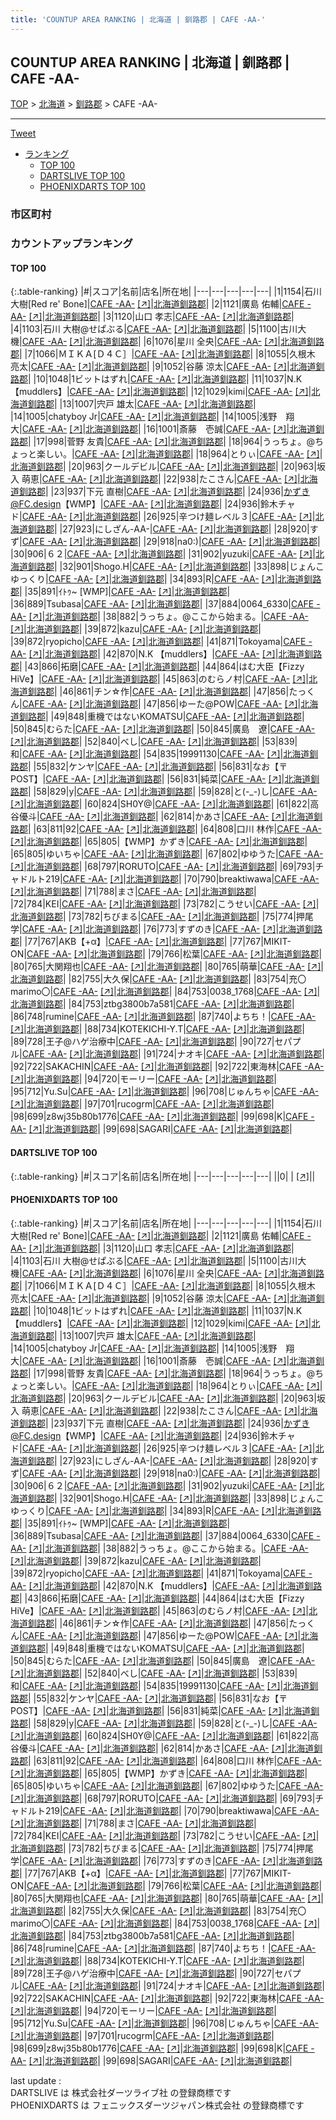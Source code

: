 ```yaml
---
title: 'COUNTUP AREA RANKING | 北海道 | 釧路郡 | CAFE -AA-'
---
```

## COUNTUP AREA RANKING | 北海道 | 釧路郡 | CAFE -AA-

[TOP](/darts/rank/) > [北海道](/darts/rank/北海道/) > [釧路郡](/darts/rank/北海道/釧路郡/) > CAFE -AA-

___

<a href="https://twitter.com/share?ref_src=twsrc%5Etfw" data-text="COUNTUP AREA RANKING | 北海道釧路郡CAFE -AA-" class="twitter-share-button" data-hashtags="DARTSLIVE,PHOENIXDARTS,darts,ダーツ" data-show-count="false">Tweet</a>

* [ランキング](#カウントアップランキング)
    * [TOP 100](#top-100)
    * [DARTSLIVE TOP 100](#dartslive-top-100)
    * [PHOENIXDARTS TOP 100](#phoenixdarts-top-100)

### 市区町村

<ul>

</ul>

### カウントアップランキング

#### TOP 100



{:.table-ranking}
|#|スコア|名前|店名|所在地|
|---|---|---|---|---|
|1|1154|<span class="rank-name-pd">石川 大樹[Red re&#x27; Bone]</span>|<a href="/darts/rank/shops/9207.html">CAFE -AA-</a> <a href="https://vs.phoenixdarts.com/jp/shop/shopDetailInfo/s_9207?s_seq=9207">[↗]</a>|<a href="/darts/rank/北海道/釧路郡">北海道釧路郡</a>|
|2|1121|<span class="rank-name-pd"><span class="pro-icon-pd"></span>廣島 佑輔</span>|<a href="/darts/rank/shops/9207.html">CAFE -AA-</a> <a href="https://vs.phoenixdarts.com/jp/shop/shopDetailInfo/s_9207?s_seq=9207">[↗]</a>|<a href="/darts/rank/北海道/釧路郡">北海道釧路郡</a>|
|3|1120|<span class="rank-name-pd"><span class="pro-icon-pd"></span>山口 孝志</span>|<a href="/darts/rank/shops/9207.html">CAFE -AA-</a> <a href="https://vs.phoenixdarts.com/jp/shop/shopDetailInfo/s_9207?s_seq=9207">[↗]</a>|<a href="/darts/rank/北海道/釧路郡">北海道釧路郡</a>|
|4|1103|<span class="rank-name-pd">石川 大樹@せぱぶる</span>|<a href="/darts/rank/shops/9207.html">CAFE -AA-</a> <a href="https://vs.phoenixdarts.com/jp/shop/shopDetailInfo/s_9207?s_seq=9207">[↗]</a>|<a href="/darts/rank/北海道/釧路郡">北海道釧路郡</a>|
|5|1100|<span class="rank-name-pd">古川大機</span>|<a href="/darts/rank/shops/9207.html">CAFE -AA-</a> <a href="https://vs.phoenixdarts.com/jp/shop/shopDetailInfo/s_9207?s_seq=9207">[↗]</a>|<a href="/darts/rank/北海道/釧路郡">北海道釧路郡</a>|
|6|1076|<span class="rank-name-pd">星川 全央</span>|<a href="/darts/rank/shops/9207.html">CAFE -AA-</a> <a href="https://vs.phoenixdarts.com/jp/shop/shopDetailInfo/s_9207?s_seq=9207">[↗]</a>|<a href="/darts/rank/北海道/釧路郡">北海道釧路郡</a>|
|7|1066|<span class="rank-name-pd">ＭＩＫＡ[Ｄ４Ｃ］</span>|<a href="/darts/rank/shops/9207.html">CAFE -AA-</a> <a href="https://vs.phoenixdarts.com/jp/shop/shopDetailInfo/s_9207?s_seq=9207">[↗]</a>|<a href="/darts/rank/北海道/釧路郡">北海道釧路郡</a>|
|8|1055|<span class="rank-name-pd"><span class="pro-icon-pd"></span>久根木 亮太</span>|<a href="/darts/rank/shops/9207.html">CAFE -AA-</a> <a href="https://vs.phoenixdarts.com/jp/shop/shopDetailInfo/s_9207?s_seq=9207">[↗]</a>|<a href="/darts/rank/北海道/釧路郡">北海道釧路郡</a>|
|9|1052|<span class="rank-name-pd">谷藤 涼太</span>|<a href="/darts/rank/shops/9207.html">CAFE -AA-</a> <a href="https://vs.phoenixdarts.com/jp/shop/shopDetailInfo/s_9207?s_seq=9207">[↗]</a>|<a href="/darts/rank/北海道/釧路郡">北海道釧路郡</a>|
|10|1048|<span class="rank-name-pd">1ビットはずれ</span>|<a href="/darts/rank/shops/9207.html">CAFE -AA-</a> <a href="https://vs.phoenixdarts.com/jp/shop/shopDetailInfo/s_9207?s_seq=9207">[↗]</a>|<a href="/darts/rank/北海道/釧路郡">北海道釧路郡</a>|
|11|1037|<span class="rank-name-pd">N.K【muddlers】</span>|<a href="/darts/rank/shops/9207.html">CAFE -AA-</a> <a href="https://vs.phoenixdarts.com/jp/shop/shopDetailInfo/s_9207?s_seq=9207">[↗]</a>|<a href="/darts/rank/北海道/釧路郡">北海道釧路郡</a>|
|12|1029|<span class="rank-name-pd">kimi</span>|<a href="/darts/rank/shops/9207.html">CAFE -AA-</a> <a href="https://vs.phoenixdarts.com/jp/shop/shopDetailInfo/s_9207?s_seq=9207">[↗]</a>|<a href="/darts/rank/北海道/釧路郡">北海道釧路郡</a>|
|13|1007|<span class="rank-name-pd"><span class="pro-icon-pd"></span>宍戸 雄太</span>|<a href="/darts/rank/shops/9207.html">CAFE -AA-</a> <a href="https://vs.phoenixdarts.com/jp/shop/shopDetailInfo/s_9207?s_seq=9207">[↗]</a>|<a href="/darts/rank/北海道/釧路郡">北海道釧路郡</a>|
|14|1005|<span class="rank-name-pd">chatyboy Jr</span>|<a href="/darts/rank/shops/9207.html">CAFE -AA-</a> <a href="https://vs.phoenixdarts.com/jp/shop/shopDetailInfo/s_9207?s_seq=9207">[↗]</a>|<a href="/darts/rank/北海道/釧路郡">北海道釧路郡</a>|
|14|1005|<span class="rank-name-pd">浅野　翔大</span>|<a href="/darts/rank/shops/9207.html">CAFE -AA-</a> <a href="https://vs.phoenixdarts.com/jp/shop/shopDetailInfo/s_9207?s_seq=9207">[↗]</a>|<a href="/darts/rank/北海道/釧路郡">北海道釧路郡</a>|
|16|1001|<span class="rank-name-pd">斎藤　壱誠</span>|<a href="/darts/rank/shops/9207.html">CAFE -AA-</a> <a href="https://vs.phoenixdarts.com/jp/shop/shopDetailInfo/s_9207?s_seq=9207">[↗]</a>|<a href="/darts/rank/北海道/釧路郡">北海道釧路郡</a>|
|17|998|<span class="rank-name-pd"><span class="pro-icon-pd"></span>菅野 友貴</span>|<a href="/darts/rank/shops/9207.html">CAFE -AA-</a> <a href="https://vs.phoenixdarts.com/jp/shop/shopDetailInfo/s_9207?s_seq=9207">[↗]</a>|<a href="/darts/rank/北海道/釧路郡">北海道釧路郡</a>|
|18|964|<span class="rank-name-pd">うっちょ。@ちょっと楽しい。</span>|<a href="/darts/rank/shops/9207.html">CAFE -AA-</a> <a href="https://vs.phoenixdarts.com/jp/shop/shopDetailInfo/s_9207?s_seq=9207">[↗]</a>|<a href="/darts/rank/北海道/釧路郡">北海道釧路郡</a>|
|18|964|<span class="rank-name-pd">とりぃ</span>|<a href="/darts/rank/shops/9207.html">CAFE -AA-</a> <a href="https://vs.phoenixdarts.com/jp/shop/shopDetailInfo/s_9207?s_seq=9207">[↗]</a>|<a href="/darts/rank/北海道/釧路郡">北海道釧路郡</a>|
|20|963|<span class="rank-name-pd">クールデビル</span>|<a href="/darts/rank/shops/9207.html">CAFE -AA-</a> <a href="https://vs.phoenixdarts.com/jp/shop/shopDetailInfo/s_9207?s_seq=9207">[↗]</a>|<a href="/darts/rank/北海道/釧路郡">北海道釧路郡</a>|
|20|963|<span class="rank-name-pd"><span class="pro-icon-pd"></span>坂入 萌恵</span>|<a href="/darts/rank/shops/9207.html">CAFE -AA-</a> <a href="https://vs.phoenixdarts.com/jp/shop/shopDetailInfo/s_9207?s_seq=9207">[↗]</a>|<a href="/darts/rank/北海道/釧路郡">北海道釧路郡</a>|
|22|938|<span class="rank-name-pd">たこさん</span>|<a href="/darts/rank/shops/9207.html">CAFE -AA-</a> <a href="https://vs.phoenixdarts.com/jp/shop/shopDetailInfo/s_9207?s_seq=9207">[↗]</a>|<a href="/darts/rank/北海道/釧路郡">北海道釧路郡</a>|
|23|937|<span class="rank-name-pd">下元 直樹</span>|<a href="/darts/rank/shops/9207.html">CAFE -AA-</a> <a href="https://vs.phoenixdarts.com/jp/shop/shopDetailInfo/s_9207?s_seq=9207">[↗]</a>|<a href="/darts/rank/北海道/釧路郡">北海道釧路郡</a>|
|24|936|<span class="rank-name-pd">かずき@FC.design【WMP】</span>|<a href="/darts/rank/shops/9207.html">CAFE -AA-</a> <a href="https://vs.phoenixdarts.com/jp/shop/shopDetailInfo/s_9207?s_seq=9207">[↗]</a>|<a href="/darts/rank/北海道/釧路郡">北海道釧路郡</a>|
|24|936|<span class="rank-name-pd">鈴木チャド</span>|<a href="/darts/rank/shops/9207.html">CAFE -AA-</a> <a href="https://vs.phoenixdarts.com/jp/shop/shopDetailInfo/s_9207?s_seq=9207">[↗]</a>|<a href="/darts/rank/北海道/釧路郡">北海道釧路郡</a>|
|26|925|<span class="rank-name-pd">辛つけ麺レベル３</span>|<a href="/darts/rank/shops/9207.html">CAFE -AA-</a> <a href="https://vs.phoenixdarts.com/jp/shop/shopDetailInfo/s_9207?s_seq=9207">[↗]</a>|<a href="/darts/rank/北海道/釧路郡">北海道釧路郡</a>|
|27|923|<span class="rank-name-pd">にしざん-AA-</span>|<a href="/darts/rank/shops/9207.html">CAFE -AA-</a> <a href="https://vs.phoenixdarts.com/jp/shop/shopDetailInfo/s_9207?s_seq=9207">[↗]</a>|<a href="/darts/rank/北海道/釧路郡">北海道釧路郡</a>|
|28|920|<span class="rank-name-pd">すず</span>|<a href="/darts/rank/shops/9207.html">CAFE -AA-</a> <a href="https://vs.phoenixdarts.com/jp/shop/shopDetailInfo/s_9207?s_seq=9207">[↗]</a>|<a href="/darts/rank/北海道/釧路郡">北海道釧路郡</a>|
|29|918|<span class="rank-name-pd">na0:)</span>|<a href="/darts/rank/shops/9207.html">CAFE -AA-</a> <a href="https://vs.phoenixdarts.com/jp/shop/shopDetailInfo/s_9207?s_seq=9207">[↗]</a>|<a href="/darts/rank/北海道/釧路郡">北海道釧路郡</a>|
|30|906|<span class="rank-name-pd">６２</span>|<a href="/darts/rank/shops/9207.html">CAFE -AA-</a> <a href="https://vs.phoenixdarts.com/jp/shop/shopDetailInfo/s_9207?s_seq=9207">[↗]</a>|<a href="/darts/rank/北海道/釧路郡">北海道釧路郡</a>|
|31|902|<span class="rank-name-pd">yuzuki</span>|<a href="/darts/rank/shops/9207.html">CAFE -AA-</a> <a href="https://vs.phoenixdarts.com/jp/shop/shopDetailInfo/s_9207?s_seq=9207">[↗]</a>|<a href="/darts/rank/北海道/釧路郡">北海道釧路郡</a>|
|32|901|<span class="rank-name-pd">Shogo.H</span>|<a href="/darts/rank/shops/9207.html">CAFE -AA-</a> <a href="https://vs.phoenixdarts.com/jp/shop/shopDetailInfo/s_9207?s_seq=9207">[↗]</a>|<a href="/darts/rank/北海道/釧路郡">北海道釧路郡</a>|
|33|898|<span class="rank-name-pd">じょんこ　ゆっくり</span>|<a href="/darts/rank/shops/9207.html">CAFE -AA-</a> <a href="https://vs.phoenixdarts.com/jp/shop/shopDetailInfo/s_9207?s_seq=9207">[↗]</a>|<a href="/darts/rank/北海道/釧路郡">北海道釧路郡</a>|
|34|893|<span class="rank-name-pd">R</span>|<a href="/darts/rank/shops/9207.html">CAFE -AA-</a> <a href="https://vs.phoenixdarts.com/jp/shop/shopDetailInfo/s_9207?s_seq=9207">[↗]</a>|<a href="/darts/rank/北海道/釧路郡">北海道釧路郡</a>|
|35|891|<span class="rank-name-pd">ｲﾄｩ~ [WMP]</span>|<a href="/darts/rank/shops/9207.html">CAFE -AA-</a> <a href="https://vs.phoenixdarts.com/jp/shop/shopDetailInfo/s_9207?s_seq=9207">[↗]</a>|<a href="/darts/rank/北海道/釧路郡">北海道釧路郡</a>|
|36|889|<span class="rank-name-pd">Tsubasa</span>|<a href="/darts/rank/shops/9207.html">CAFE -AA-</a> <a href="https://vs.phoenixdarts.com/jp/shop/shopDetailInfo/s_9207?s_seq=9207">[↗]</a>|<a href="/darts/rank/北海道/釧路郡">北海道釧路郡</a>|
|37|884|<span class="rank-name-pd">0064_6330</span>|<a href="/darts/rank/shops/9207.html">CAFE -AA-</a> <a href="https://vs.phoenixdarts.com/jp/shop/shopDetailInfo/s_9207?s_seq=9207">[↗]</a>|<a href="/darts/rank/北海道/釧路郡">北海道釧路郡</a>|
|38|882|<span class="rank-name-pd">うっちょ。@ここから始まる。</span>|<a href="/darts/rank/shops/9207.html">CAFE -AA-</a> <a href="https://vs.phoenixdarts.com/jp/shop/shopDetailInfo/s_9207?s_seq=9207">[↗]</a>|<a href="/darts/rank/北海道/釧路郡">北海道釧路郡</a>|
|39|872|<span class="rank-name-pd">kazu</span>|<a href="/darts/rank/shops/9207.html">CAFE -AA-</a> <a href="https://vs.phoenixdarts.com/jp/shop/shopDetailInfo/s_9207?s_seq=9207">[↗]</a>|<a href="/darts/rank/北海道/釧路郡">北海道釧路郡</a>|
|39|872|<span class="rank-name-pd">ryopicho</span>|<a href="/darts/rank/shops/9207.html">CAFE -AA-</a> <a href="https://vs.phoenixdarts.com/jp/shop/shopDetailInfo/s_9207?s_seq=9207">[↗]</a>|<a href="/darts/rank/北海道/釧路郡">北海道釧路郡</a>|
|41|871|<span class="rank-name-pd">Tokoyama</span>|<a href="/darts/rank/shops/9207.html">CAFE -AA-</a> <a href="https://vs.phoenixdarts.com/jp/shop/shopDetailInfo/s_9207?s_seq=9207">[↗]</a>|<a href="/darts/rank/北海道/釧路郡">北海道釧路郡</a>|
|42|870|<span class="rank-name-pd">N.K 【muddlers】</span>|<a href="/darts/rank/shops/9207.html">CAFE -AA-</a> <a href="https://vs.phoenixdarts.com/jp/shop/shopDetailInfo/s_9207?s_seq=9207">[↗]</a>|<a href="/darts/rank/北海道/釧路郡">北海道釧路郡</a>|
|43|866|<span class="rank-name-pd">拓磨</span>|<a href="/darts/rank/shops/9207.html">CAFE -AA-</a> <a href="https://vs.phoenixdarts.com/jp/shop/shopDetailInfo/s_9207?s_seq=9207">[↗]</a>|<a href="/darts/rank/北海道/釧路郡">北海道釧路郡</a>|
|44|864|<span class="rank-name-pd">はむ大臣【Fizzy HiVe】</span>|<a href="/darts/rank/shops/9207.html">CAFE -AA-</a> <a href="https://vs.phoenixdarts.com/jp/shop/shopDetailInfo/s_9207?s_seq=9207">[↗]</a>|<a href="/darts/rank/北海道/釧路郡">北海道釧路郡</a>|
|45|863|<span class="rank-name-pd">のむらノ村</span>|<a href="/darts/rank/shops/9207.html">CAFE -AA-</a> <a href="https://vs.phoenixdarts.com/jp/shop/shopDetailInfo/s_9207?s_seq=9207">[↗]</a>|<a href="/darts/rank/北海道/釧路郡">北海道釧路郡</a>|
|46|861|<span class="rank-name-pd">チン☆作</span>|<a href="/darts/rank/shops/9207.html">CAFE -AA-</a> <a href="https://vs.phoenixdarts.com/jp/shop/shopDetailInfo/s_9207?s_seq=9207">[↗]</a>|<a href="/darts/rank/北海道/釧路郡">北海道釧路郡</a>|
|47|856|<span class="rank-name-pd">たっくん</span>|<a href="/darts/rank/shops/9207.html">CAFE -AA-</a> <a href="https://vs.phoenixdarts.com/jp/shop/shopDetailInfo/s_9207?s_seq=9207">[↗]</a>|<a href="/darts/rank/北海道/釧路郡">北海道釧路郡</a>|
|47|856|<span class="rank-name-pd">ゆーた@POW</span>|<a href="/darts/rank/shops/9207.html">CAFE -AA-</a> <a href="https://vs.phoenixdarts.com/jp/shop/shopDetailInfo/s_9207?s_seq=9207">[↗]</a>|<a href="/darts/rank/北海道/釧路郡">北海道釧路郡</a>|
|49|848|<span class="rank-name-pd">重機ではないKOMATSU</span>|<a href="/darts/rank/shops/9207.html">CAFE -AA-</a> <a href="https://vs.phoenixdarts.com/jp/shop/shopDetailInfo/s_9207?s_seq=9207">[↗]</a>|<a href="/darts/rank/北海道/釧路郡">北海道釧路郡</a>|
|50|845|<span class="rank-name-pd">むらた</span>|<a href="/darts/rank/shops/9207.html">CAFE -AA-</a> <a href="https://vs.phoenixdarts.com/jp/shop/shopDetailInfo/s_9207?s_seq=9207">[↗]</a>|<a href="/darts/rank/北海道/釧路郡">北海道釧路郡</a>|
|50|845|<span class="rank-name-pd">廣島　遼</span>|<a href="/darts/rank/shops/9207.html">CAFE -AA-</a> <a href="https://vs.phoenixdarts.com/jp/shop/shopDetailInfo/s_9207?s_seq=9207">[↗]</a>|<a href="/darts/rank/北海道/釧路郡">北海道釧路郡</a>|
|52|840|<span class="rank-name-pd">べし</span>|<a href="/darts/rank/shops/9207.html">CAFE -AA-</a> <a href="https://vs.phoenixdarts.com/jp/shop/shopDetailInfo/s_9207?s_seq=9207">[↗]</a>|<a href="/darts/rank/北海道/釧路郡">北海道釧路郡</a>|
|53|839|<span class="rank-name-pd">和</span>|<a href="/darts/rank/shops/9207.html">CAFE -AA-</a> <a href="https://vs.phoenixdarts.com/jp/shop/shopDetailInfo/s_9207?s_seq=9207">[↗]</a>|<a href="/darts/rank/北海道/釧路郡">北海道釧路郡</a>|
|54|835|<span class="rank-name-pd">19991130</span>|<a href="/darts/rank/shops/9207.html">CAFE -AA-</a> <a href="https://vs.phoenixdarts.com/jp/shop/shopDetailInfo/s_9207?s_seq=9207">[↗]</a>|<a href="/darts/rank/北海道/釧路郡">北海道釧路郡</a>|
|55|832|<span class="rank-name-pd">ケンヤ</span>|<a href="/darts/rank/shops/9207.html">CAFE -AA-</a> <a href="https://vs.phoenixdarts.com/jp/shop/shopDetailInfo/s_9207?s_seq=9207">[↗]</a>|<a href="/darts/rank/北海道/釧路郡">北海道釧路郡</a>|
|56|831|<span class="rank-name-pd">なお【〒POST】</span>|<a href="/darts/rank/shops/9207.html">CAFE -AA-</a> <a href="https://vs.phoenixdarts.com/jp/shop/shopDetailInfo/s_9207?s_seq=9207">[↗]</a>|<a href="/darts/rank/北海道/釧路郡">北海道釧路郡</a>|
|56|831|<span class="rank-name-pd">純菜</span>|<a href="/darts/rank/shops/9207.html">CAFE -AA-</a> <a href="https://vs.phoenixdarts.com/jp/shop/shopDetailInfo/s_9207?s_seq=9207">[↗]</a>|<a href="/darts/rank/北海道/釧路郡">北海道釧路郡</a>|
|58|829|<span class="rank-name-pd">y</span>|<a href="/darts/rank/shops/9207.html">CAFE -AA-</a> <a href="https://vs.phoenixdarts.com/jp/shop/shopDetailInfo/s_9207?s_seq=9207">[↗]</a>|<a href="/darts/rank/北海道/釧路郡">北海道釧路郡</a>|
|59|828|<span class="rank-name-pd">と(-_-)し</span>|<a href="/darts/rank/shops/9207.html">CAFE -AA-</a> <a href="https://vs.phoenixdarts.com/jp/shop/shopDetailInfo/s_9207?s_seq=9207">[↗]</a>|<a href="/darts/rank/北海道/釧路郡">北海道釧路郡</a>|
|60|824|<span class="rank-name-pd">SH0Y@</span>|<a href="/darts/rank/shops/9207.html">CAFE -AA-</a> <a href="https://vs.phoenixdarts.com/jp/shop/shopDetailInfo/s_9207?s_seq=9207">[↗]</a>|<a href="/darts/rank/北海道/釧路郡">北海道釧路郡</a>|
|61|822|<span class="rank-name-pd">高谷優斗</span>|<a href="/darts/rank/shops/9207.html">CAFE -AA-</a> <a href="https://vs.phoenixdarts.com/jp/shop/shopDetailInfo/s_9207?s_seq=9207">[↗]</a>|<a href="/darts/rank/北海道/釧路郡">北海道釧路郡</a>|
|62|814|<span class="rank-name-pd">かあさ</span>|<a href="/darts/rank/shops/9207.html">CAFE -AA-</a> <a href="https://vs.phoenixdarts.com/jp/shop/shopDetailInfo/s_9207?s_seq=9207">[↗]</a>|<a href="/darts/rank/北海道/釧路郡">北海道釧路郡</a>|
|63|811|<span class="rank-name-pd">92</span>|<a href="/darts/rank/shops/9207.html">CAFE -AA-</a> <a href="https://vs.phoenixdarts.com/jp/shop/shopDetailInfo/s_9207?s_seq=9207">[↗]</a>|<a href="/darts/rank/北海道/釧路郡">北海道釧路郡</a>|
|64|808|<span class="rank-name-pd">口川 林作</span>|<a href="/darts/rank/shops/9207.html">CAFE -AA-</a> <a href="https://vs.phoenixdarts.com/jp/shop/shopDetailInfo/s_9207?s_seq=9207">[↗]</a>|<a href="/darts/rank/北海道/釧路郡">北海道釧路郡</a>|
|65|805|<span class="rank-name-pd">【WMP】かずき</span>|<a href="/darts/rank/shops/9207.html">CAFE -AA-</a> <a href="https://vs.phoenixdarts.com/jp/shop/shopDetailInfo/s_9207?s_seq=9207">[↗]</a>|<a href="/darts/rank/北海道/釧路郡">北海道釧路郡</a>|
|65|805|<span class="rank-name-pd">ゆいちゃ</span>|<a href="/darts/rank/shops/9207.html">CAFE -AA-</a> <a href="https://vs.phoenixdarts.com/jp/shop/shopDetailInfo/s_9207?s_seq=9207">[↗]</a>|<a href="/darts/rank/北海道/釧路郡">北海道釧路郡</a>|
|67|802|<span class="rank-name-pd">ゆゆうた</span>|<a href="/darts/rank/shops/9207.html">CAFE -AA-</a> <a href="https://vs.phoenixdarts.com/jp/shop/shopDetailInfo/s_9207?s_seq=9207">[↗]</a>|<a href="/darts/rank/北海道/釧路郡">北海道釧路郡</a>|
|68|797|<span class="rank-name-pd">RORUTO</span>|<a href="/darts/rank/shops/9207.html">CAFE -AA-</a> <a href="https://vs.phoenixdarts.com/jp/shop/shopDetailInfo/s_9207?s_seq=9207">[↗]</a>|<a href="/darts/rank/北海道/釧路郡">北海道釧路郡</a>|
|69|793|<span class="rank-name-pd">チャドルト219</span>|<a href="/darts/rank/shops/9207.html">CAFE -AA-</a> <a href="https://vs.phoenixdarts.com/jp/shop/shopDetailInfo/s_9207?s_seq=9207">[↗]</a>|<a href="/darts/rank/北海道/釧路郡">北海道釧路郡</a>|
|70|790|<span class="rank-name-pd">breaktiwawa</span>|<a href="/darts/rank/shops/9207.html">CAFE -AA-</a> <a href="https://vs.phoenixdarts.com/jp/shop/shopDetailInfo/s_9207?s_seq=9207">[↗]</a>|<a href="/darts/rank/北海道/釧路郡">北海道釧路郡</a>|
|71|788|<span class="rank-name-pd">まさ</span>|<a href="/darts/rank/shops/9207.html">CAFE -AA-</a> <a href="https://vs.phoenixdarts.com/jp/shop/shopDetailInfo/s_9207?s_seq=9207">[↗]</a>|<a href="/darts/rank/北海道/釧路郡">北海道釧路郡</a>|
|72|784|<span class="rank-name-pd">KEI</span>|<a href="/darts/rank/shops/9207.html">CAFE -AA-</a> <a href="https://vs.phoenixdarts.com/jp/shop/shopDetailInfo/s_9207?s_seq=9207">[↗]</a>|<a href="/darts/rank/北海道/釧路郡">北海道釧路郡</a>|
|73|782|<span class="rank-name-pd">こうせい</span>|<a href="/darts/rank/shops/9207.html">CAFE -AA-</a> <a href="https://vs.phoenixdarts.com/jp/shop/shopDetailInfo/s_9207?s_seq=9207">[↗]</a>|<a href="/darts/rank/北海道/釧路郡">北海道釧路郡</a>|
|73|782|<span class="rank-name-pd">ちびまる</span>|<a href="/darts/rank/shops/9207.html">CAFE -AA-</a> <a href="https://vs.phoenixdarts.com/jp/shop/shopDetailInfo/s_9207?s_seq=9207">[↗]</a>|<a href="/darts/rank/北海道/釧路郡">北海道釧路郡</a>|
|75|774|<span class="rank-name-pd">押尾 学</span>|<a href="/darts/rank/shops/9207.html">CAFE -AA-</a> <a href="https://vs.phoenixdarts.com/jp/shop/shopDetailInfo/s_9207?s_seq=9207">[↗]</a>|<a href="/darts/rank/北海道/釧路郡">北海道釧路郡</a>|
|76|773|<span class="rank-name-pd">すずのき</span>|<a href="/darts/rank/shops/9207.html">CAFE -AA-</a> <a href="https://vs.phoenixdarts.com/jp/shop/shopDetailInfo/s_9207?s_seq=9207">[↗]</a>|<a href="/darts/rank/北海道/釧路郡">北海道釧路郡</a>|
|77|767|<span class="rank-name-pd">AKB【+α】</span>|<a href="/darts/rank/shops/9207.html">CAFE -AA-</a> <a href="https://vs.phoenixdarts.com/jp/shop/shopDetailInfo/s_9207?s_seq=9207">[↗]</a>|<a href="/darts/rank/北海道/釧路郡">北海道釧路郡</a>|
|77|767|<span class="rank-name-pd">MIKIT-ON</span>|<a href="/darts/rank/shops/9207.html">CAFE -AA-</a> <a href="https://vs.phoenixdarts.com/jp/shop/shopDetailInfo/s_9207?s_seq=9207">[↗]</a>|<a href="/darts/rank/北海道/釧路郡">北海道釧路郡</a>|
|79|766|<span class="rank-name-pd">松葉</span>|<a href="/darts/rank/shops/9207.html">CAFE -AA-</a> <a href="https://vs.phoenixdarts.com/jp/shop/shopDetailInfo/s_9207?s_seq=9207">[↗]</a>|<a href="/darts/rank/北海道/釧路郡">北海道釧路郡</a>|
|80|765|<span class="rank-name-pd">大関翔也</span>|<a href="/darts/rank/shops/9207.html">CAFE -AA-</a> <a href="https://vs.phoenixdarts.com/jp/shop/shopDetailInfo/s_9207?s_seq=9207">[↗]</a>|<a href="/darts/rank/北海道/釧路郡">北海道釧路郡</a>|
|80|765|<span class="rank-name-pd">萌華</span>|<a href="/darts/rank/shops/9207.html">CAFE -AA-</a> <a href="https://vs.phoenixdarts.com/jp/shop/shopDetailInfo/s_9207?s_seq=9207">[↗]</a>|<a href="/darts/rank/北海道/釧路郡">北海道釧路郡</a>|
|82|755|<span class="rank-name-pd">大久保</span>|<a href="/darts/rank/shops/9207.html">CAFE -AA-</a> <a href="https://vs.phoenixdarts.com/jp/shop/shopDetailInfo/s_9207?s_seq=9207">[↗]</a>|<a href="/darts/rank/北海道/釧路郡">北海道釧路郡</a>|
|83|754|<span class="rank-name-pd">充〇marimo〇</span>|<a href="/darts/rank/shops/9207.html">CAFE -AA-</a> <a href="https://vs.phoenixdarts.com/jp/shop/shopDetailInfo/s_9207?s_seq=9207">[↗]</a>|<a href="/darts/rank/北海道/釧路郡">北海道釧路郡</a>|
|84|753|<span class="rank-name-pd">0038_1768</span>|<a href="/darts/rank/shops/9207.html">CAFE -AA-</a> <a href="https://vs.phoenixdarts.com/jp/shop/shopDetailInfo/s_9207?s_seq=9207">[↗]</a>|<a href="/darts/rank/北海道/釧路郡">北海道釧路郡</a>|
|84|753|<span class="rank-name-pd">ztbg3800b7a581</span>|<a href="/darts/rank/shops/9207.html">CAFE -AA-</a> <a href="https://vs.phoenixdarts.com/jp/shop/shopDetailInfo/s_9207?s_seq=9207">[↗]</a>|<a href="/darts/rank/北海道/釧路郡">北海道釧路郡</a>|
|86|748|<span class="rank-name-pd">rumine</span>|<a href="/darts/rank/shops/9207.html">CAFE -AA-</a> <a href="https://vs.phoenixdarts.com/jp/shop/shopDetailInfo/s_9207?s_seq=9207">[↗]</a>|<a href="/darts/rank/北海道/釧路郡">北海道釧路郡</a>|
|87|740|<span class="rank-name-pd">よちち！</span>|<a href="/darts/rank/shops/9207.html">CAFE -AA-</a> <a href="https://vs.phoenixdarts.com/jp/shop/shopDetailInfo/s_9207?s_seq=9207">[↗]</a>|<a href="/darts/rank/北海道/釧路郡">北海道釧路郡</a>|
|88|734|<span class="rank-name-pd">KOTEKICHI-Y.T</span>|<a href="/darts/rank/shops/9207.html">CAFE -AA-</a> <a href="https://vs.phoenixdarts.com/jp/shop/shopDetailInfo/s_9207?s_seq=9207">[↗]</a>|<a href="/darts/rank/北海道/釧路郡">北海道釧路郡</a>|
|89|728|<span class="rank-name-pd">王子@ハゲ治療中</span>|<a href="/darts/rank/shops/9207.html">CAFE -AA-</a> <a href="https://vs.phoenixdarts.com/jp/shop/shopDetailInfo/s_9207?s_seq=9207">[↗]</a>|<a href="/darts/rank/北海道/釧路郡">北海道釧路郡</a>|
|90|727|<span class="rank-name-pd">セパプル</span>|<a href="/darts/rank/shops/9207.html">CAFE -AA-</a> <a href="https://vs.phoenixdarts.com/jp/shop/shopDetailInfo/s_9207?s_seq=9207">[↗]</a>|<a href="/darts/rank/北海道/釧路郡">北海道釧路郡</a>|
|91|724|<span class="rank-name-pd">ナオキ</span>|<a href="/darts/rank/shops/9207.html">CAFE -AA-</a> <a href="https://vs.phoenixdarts.com/jp/shop/shopDetailInfo/s_9207?s_seq=9207">[↗]</a>|<a href="/darts/rank/北海道/釧路郡">北海道釧路郡</a>|
|92|722|<span class="rank-name-pd">SAKACHIN</span>|<a href="/darts/rank/shops/9207.html">CAFE -AA-</a> <a href="https://vs.phoenixdarts.com/jp/shop/shopDetailInfo/s_9207?s_seq=9207">[↗]</a>|<a href="/darts/rank/北海道/釧路郡">北海道釧路郡</a>|
|92|722|<span class="rank-name-pd">東海林</span>|<a href="/darts/rank/shops/9207.html">CAFE -AA-</a> <a href="https://vs.phoenixdarts.com/jp/shop/shopDetailInfo/s_9207?s_seq=9207">[↗]</a>|<a href="/darts/rank/北海道/釧路郡">北海道釧路郡</a>|
|94|720|<span class="rank-name-pd">モーリー</span>|<a href="/darts/rank/shops/9207.html">CAFE -AA-</a> <a href="https://vs.phoenixdarts.com/jp/shop/shopDetailInfo/s_9207?s_seq=9207">[↗]</a>|<a href="/darts/rank/北海道/釧路郡">北海道釧路郡</a>|
|95|712|<span class="rank-name-pd">Yu.Su</span>|<a href="/darts/rank/shops/9207.html">CAFE -AA-</a> <a href="https://vs.phoenixdarts.com/jp/shop/shopDetailInfo/s_9207?s_seq=9207">[↗]</a>|<a href="/darts/rank/北海道/釧路郡">北海道釧路郡</a>|
|96|708|<span class="rank-name-pd">じゅんちゃ</span>|<a href="/darts/rank/shops/9207.html">CAFE -AA-</a> <a href="https://vs.phoenixdarts.com/jp/shop/shopDetailInfo/s_9207?s_seq=9207">[↗]</a>|<a href="/darts/rank/北海道/釧路郡">北海道釧路郡</a>|
|97|701|<span class="rank-name-pd">rucogrm</span>|<a href="/darts/rank/shops/9207.html">CAFE -AA-</a> <a href="https://vs.phoenixdarts.com/jp/shop/shopDetailInfo/s_9207?s_seq=9207">[↗]</a>|<a href="/darts/rank/北海道/釧路郡">北海道釧路郡</a>|
|98|699|<span class="rank-name-pd">z8wj35b80b1776</span>|<a href="/darts/rank/shops/9207.html">CAFE -AA-</a> <a href="https://vs.phoenixdarts.com/jp/shop/shopDetailInfo/s_9207?s_seq=9207">[↗]</a>|<a href="/darts/rank/北海道/釧路郡">北海道釧路郡</a>|
|99|698|<span class="rank-name-pd">K</span>|<a href="/darts/rank/shops/9207.html">CAFE -AA-</a> <a href="https://vs.phoenixdarts.com/jp/shop/shopDetailInfo/s_9207?s_seq=9207">[↗]</a>|<a href="/darts/rank/北海道/釧路郡">北海道釧路郡</a>|
|99|698|<span class="rank-name-pd">SAGARI</span>|<a href="/darts/rank/shops/9207.html">CAFE -AA-</a> <a href="https://vs.phoenixdarts.com/jp/shop/shopDetailInfo/s_9207?s_seq=9207">[↗]</a>|<a href="/darts/rank/北海道/釧路郡">北海道釧路郡</a>|


#### DARTSLIVE TOP 100



{:.table-ranking}
|#|スコア|名前|店名|所在地|
|---|---|---|---|---|
||0|<span class="rank-name-dl"> </span>|<a href="/darts/rank/shops/.html"></a> <a href="">[↗]</a>|<a href="/darts/rank//"></a>|


#### PHOENIXDARTS TOP 100



{:.table-ranking}
|#|スコア|名前|店名|所在地|
|---|---|---|---|---|
|1|1154|<span class="rank-name-pd">石川 大樹[Red re&#x27; Bone]</span>|<a href="/darts/rank/shops/9207.html">CAFE -AA-</a> <a href="https://vs.phoenixdarts.com/jp/shop/shopDetailInfo/s_9207?s_seq=9207">[↗]</a>|<a href="/darts/rank/北海道/釧路郡">北海道釧路郡</a>|
|2|1121|<span class="rank-name-pd"><span class="pro-icon-pd"></span>廣島 佑輔</span>|<a href="/darts/rank/shops/9207.html">CAFE -AA-</a> <a href="https://vs.phoenixdarts.com/jp/shop/shopDetailInfo/s_9207?s_seq=9207">[↗]</a>|<a href="/darts/rank/北海道/釧路郡">北海道釧路郡</a>|
|3|1120|<span class="rank-name-pd"><span class="pro-icon-pd"></span>山口 孝志</span>|<a href="/darts/rank/shops/9207.html">CAFE -AA-</a> <a href="https://vs.phoenixdarts.com/jp/shop/shopDetailInfo/s_9207?s_seq=9207">[↗]</a>|<a href="/darts/rank/北海道/釧路郡">北海道釧路郡</a>|
|4|1103|<span class="rank-name-pd">石川 大樹@せぱぶる</span>|<a href="/darts/rank/shops/9207.html">CAFE -AA-</a> <a href="https://vs.phoenixdarts.com/jp/shop/shopDetailInfo/s_9207?s_seq=9207">[↗]</a>|<a href="/darts/rank/北海道/釧路郡">北海道釧路郡</a>|
|5|1100|<span class="rank-name-pd">古川大機</span>|<a href="/darts/rank/shops/9207.html">CAFE -AA-</a> <a href="https://vs.phoenixdarts.com/jp/shop/shopDetailInfo/s_9207?s_seq=9207">[↗]</a>|<a href="/darts/rank/北海道/釧路郡">北海道釧路郡</a>|
|6|1076|<span class="rank-name-pd">星川 全央</span>|<a href="/darts/rank/shops/9207.html">CAFE -AA-</a> <a href="https://vs.phoenixdarts.com/jp/shop/shopDetailInfo/s_9207?s_seq=9207">[↗]</a>|<a href="/darts/rank/北海道/釧路郡">北海道釧路郡</a>|
|7|1066|<span class="rank-name-pd">ＭＩＫＡ[Ｄ４Ｃ］</span>|<a href="/darts/rank/shops/9207.html">CAFE -AA-</a> <a href="https://vs.phoenixdarts.com/jp/shop/shopDetailInfo/s_9207?s_seq=9207">[↗]</a>|<a href="/darts/rank/北海道/釧路郡">北海道釧路郡</a>|
|8|1055|<span class="rank-name-pd"><span class="pro-icon-pd"></span>久根木 亮太</span>|<a href="/darts/rank/shops/9207.html">CAFE -AA-</a> <a href="https://vs.phoenixdarts.com/jp/shop/shopDetailInfo/s_9207?s_seq=9207">[↗]</a>|<a href="/darts/rank/北海道/釧路郡">北海道釧路郡</a>|
|9|1052|<span class="rank-name-pd">谷藤 涼太</span>|<a href="/darts/rank/shops/9207.html">CAFE -AA-</a> <a href="https://vs.phoenixdarts.com/jp/shop/shopDetailInfo/s_9207?s_seq=9207">[↗]</a>|<a href="/darts/rank/北海道/釧路郡">北海道釧路郡</a>|
|10|1048|<span class="rank-name-pd">1ビットはずれ</span>|<a href="/darts/rank/shops/9207.html">CAFE -AA-</a> <a href="https://vs.phoenixdarts.com/jp/shop/shopDetailInfo/s_9207?s_seq=9207">[↗]</a>|<a href="/darts/rank/北海道/釧路郡">北海道釧路郡</a>|
|11|1037|<span class="rank-name-pd">N.K【muddlers】</span>|<a href="/darts/rank/shops/9207.html">CAFE -AA-</a> <a href="https://vs.phoenixdarts.com/jp/shop/shopDetailInfo/s_9207?s_seq=9207">[↗]</a>|<a href="/darts/rank/北海道/釧路郡">北海道釧路郡</a>|
|12|1029|<span class="rank-name-pd">kimi</span>|<a href="/darts/rank/shops/9207.html">CAFE -AA-</a> <a href="https://vs.phoenixdarts.com/jp/shop/shopDetailInfo/s_9207?s_seq=9207">[↗]</a>|<a href="/darts/rank/北海道/釧路郡">北海道釧路郡</a>|
|13|1007|<span class="rank-name-pd"><span class="pro-icon-pd"></span>宍戸 雄太</span>|<a href="/darts/rank/shops/9207.html">CAFE -AA-</a> <a href="https://vs.phoenixdarts.com/jp/shop/shopDetailInfo/s_9207?s_seq=9207">[↗]</a>|<a href="/darts/rank/北海道/釧路郡">北海道釧路郡</a>|
|14|1005|<span class="rank-name-pd">chatyboy Jr</span>|<a href="/darts/rank/shops/9207.html">CAFE -AA-</a> <a href="https://vs.phoenixdarts.com/jp/shop/shopDetailInfo/s_9207?s_seq=9207">[↗]</a>|<a href="/darts/rank/北海道/釧路郡">北海道釧路郡</a>|
|14|1005|<span class="rank-name-pd">浅野　翔大</span>|<a href="/darts/rank/shops/9207.html">CAFE -AA-</a> <a href="https://vs.phoenixdarts.com/jp/shop/shopDetailInfo/s_9207?s_seq=9207">[↗]</a>|<a href="/darts/rank/北海道/釧路郡">北海道釧路郡</a>|
|16|1001|<span class="rank-name-pd">斎藤　壱誠</span>|<a href="/darts/rank/shops/9207.html">CAFE -AA-</a> <a href="https://vs.phoenixdarts.com/jp/shop/shopDetailInfo/s_9207?s_seq=9207">[↗]</a>|<a href="/darts/rank/北海道/釧路郡">北海道釧路郡</a>|
|17|998|<span class="rank-name-pd"><span class="pro-icon-pd"></span>菅野 友貴</span>|<a href="/darts/rank/shops/9207.html">CAFE -AA-</a> <a href="https://vs.phoenixdarts.com/jp/shop/shopDetailInfo/s_9207?s_seq=9207">[↗]</a>|<a href="/darts/rank/北海道/釧路郡">北海道釧路郡</a>|
|18|964|<span class="rank-name-pd">うっちょ。@ちょっと楽しい。</span>|<a href="/darts/rank/shops/9207.html">CAFE -AA-</a> <a href="https://vs.phoenixdarts.com/jp/shop/shopDetailInfo/s_9207?s_seq=9207">[↗]</a>|<a href="/darts/rank/北海道/釧路郡">北海道釧路郡</a>|
|18|964|<span class="rank-name-pd">とりぃ</span>|<a href="/darts/rank/shops/9207.html">CAFE -AA-</a> <a href="https://vs.phoenixdarts.com/jp/shop/shopDetailInfo/s_9207?s_seq=9207">[↗]</a>|<a href="/darts/rank/北海道/釧路郡">北海道釧路郡</a>|
|20|963|<span class="rank-name-pd">クールデビル</span>|<a href="/darts/rank/shops/9207.html">CAFE -AA-</a> <a href="https://vs.phoenixdarts.com/jp/shop/shopDetailInfo/s_9207?s_seq=9207">[↗]</a>|<a href="/darts/rank/北海道/釧路郡">北海道釧路郡</a>|
|20|963|<span class="rank-name-pd"><span class="pro-icon-pd"></span>坂入 萌恵</span>|<a href="/darts/rank/shops/9207.html">CAFE -AA-</a> <a href="https://vs.phoenixdarts.com/jp/shop/shopDetailInfo/s_9207?s_seq=9207">[↗]</a>|<a href="/darts/rank/北海道/釧路郡">北海道釧路郡</a>|
|22|938|<span class="rank-name-pd">たこさん</span>|<a href="/darts/rank/shops/9207.html">CAFE -AA-</a> <a href="https://vs.phoenixdarts.com/jp/shop/shopDetailInfo/s_9207?s_seq=9207">[↗]</a>|<a href="/darts/rank/北海道/釧路郡">北海道釧路郡</a>|
|23|937|<span class="rank-name-pd">下元 直樹</span>|<a href="/darts/rank/shops/9207.html">CAFE -AA-</a> <a href="https://vs.phoenixdarts.com/jp/shop/shopDetailInfo/s_9207?s_seq=9207">[↗]</a>|<a href="/darts/rank/北海道/釧路郡">北海道釧路郡</a>|
|24|936|<span class="rank-name-pd">かずき@FC.design【WMP】</span>|<a href="/darts/rank/shops/9207.html">CAFE -AA-</a> <a href="https://vs.phoenixdarts.com/jp/shop/shopDetailInfo/s_9207?s_seq=9207">[↗]</a>|<a href="/darts/rank/北海道/釧路郡">北海道釧路郡</a>|
|24|936|<span class="rank-name-pd">鈴木チャド</span>|<a href="/darts/rank/shops/9207.html">CAFE -AA-</a> <a href="https://vs.phoenixdarts.com/jp/shop/shopDetailInfo/s_9207?s_seq=9207">[↗]</a>|<a href="/darts/rank/北海道/釧路郡">北海道釧路郡</a>|
|26|925|<span class="rank-name-pd">辛つけ麺レベル３</span>|<a href="/darts/rank/shops/9207.html">CAFE -AA-</a> <a href="https://vs.phoenixdarts.com/jp/shop/shopDetailInfo/s_9207?s_seq=9207">[↗]</a>|<a href="/darts/rank/北海道/釧路郡">北海道釧路郡</a>|
|27|923|<span class="rank-name-pd">にしざん-AA-</span>|<a href="/darts/rank/shops/9207.html">CAFE -AA-</a> <a href="https://vs.phoenixdarts.com/jp/shop/shopDetailInfo/s_9207?s_seq=9207">[↗]</a>|<a href="/darts/rank/北海道/釧路郡">北海道釧路郡</a>|
|28|920|<span class="rank-name-pd">すず</span>|<a href="/darts/rank/shops/9207.html">CAFE -AA-</a> <a href="https://vs.phoenixdarts.com/jp/shop/shopDetailInfo/s_9207?s_seq=9207">[↗]</a>|<a href="/darts/rank/北海道/釧路郡">北海道釧路郡</a>|
|29|918|<span class="rank-name-pd">na0:)</span>|<a href="/darts/rank/shops/9207.html">CAFE -AA-</a> <a href="https://vs.phoenixdarts.com/jp/shop/shopDetailInfo/s_9207?s_seq=9207">[↗]</a>|<a href="/darts/rank/北海道/釧路郡">北海道釧路郡</a>|
|30|906|<span class="rank-name-pd">６２</span>|<a href="/darts/rank/shops/9207.html">CAFE -AA-</a> <a href="https://vs.phoenixdarts.com/jp/shop/shopDetailInfo/s_9207?s_seq=9207">[↗]</a>|<a href="/darts/rank/北海道/釧路郡">北海道釧路郡</a>|
|31|902|<span class="rank-name-pd">yuzuki</span>|<a href="/darts/rank/shops/9207.html">CAFE -AA-</a> <a href="https://vs.phoenixdarts.com/jp/shop/shopDetailInfo/s_9207?s_seq=9207">[↗]</a>|<a href="/darts/rank/北海道/釧路郡">北海道釧路郡</a>|
|32|901|<span class="rank-name-pd">Shogo.H</span>|<a href="/darts/rank/shops/9207.html">CAFE -AA-</a> <a href="https://vs.phoenixdarts.com/jp/shop/shopDetailInfo/s_9207?s_seq=9207">[↗]</a>|<a href="/darts/rank/北海道/釧路郡">北海道釧路郡</a>|
|33|898|<span class="rank-name-pd">じょんこ　ゆっくり</span>|<a href="/darts/rank/shops/9207.html">CAFE -AA-</a> <a href="https://vs.phoenixdarts.com/jp/shop/shopDetailInfo/s_9207?s_seq=9207">[↗]</a>|<a href="/darts/rank/北海道/釧路郡">北海道釧路郡</a>|
|34|893|<span class="rank-name-pd">R</span>|<a href="/darts/rank/shops/9207.html">CAFE -AA-</a> <a href="https://vs.phoenixdarts.com/jp/shop/shopDetailInfo/s_9207?s_seq=9207">[↗]</a>|<a href="/darts/rank/北海道/釧路郡">北海道釧路郡</a>|
|35|891|<span class="rank-name-pd">ｲﾄｩ~ [WMP]</span>|<a href="/darts/rank/shops/9207.html">CAFE -AA-</a> <a href="https://vs.phoenixdarts.com/jp/shop/shopDetailInfo/s_9207?s_seq=9207">[↗]</a>|<a href="/darts/rank/北海道/釧路郡">北海道釧路郡</a>|
|36|889|<span class="rank-name-pd">Tsubasa</span>|<a href="/darts/rank/shops/9207.html">CAFE -AA-</a> <a href="https://vs.phoenixdarts.com/jp/shop/shopDetailInfo/s_9207?s_seq=9207">[↗]</a>|<a href="/darts/rank/北海道/釧路郡">北海道釧路郡</a>|
|37|884|<span class="rank-name-pd">0064_6330</span>|<a href="/darts/rank/shops/9207.html">CAFE -AA-</a> <a href="https://vs.phoenixdarts.com/jp/shop/shopDetailInfo/s_9207?s_seq=9207">[↗]</a>|<a href="/darts/rank/北海道/釧路郡">北海道釧路郡</a>|
|38|882|<span class="rank-name-pd">うっちょ。@ここから始まる。</span>|<a href="/darts/rank/shops/9207.html">CAFE -AA-</a> <a href="https://vs.phoenixdarts.com/jp/shop/shopDetailInfo/s_9207?s_seq=9207">[↗]</a>|<a href="/darts/rank/北海道/釧路郡">北海道釧路郡</a>|
|39|872|<span class="rank-name-pd">kazu</span>|<a href="/darts/rank/shops/9207.html">CAFE -AA-</a> <a href="https://vs.phoenixdarts.com/jp/shop/shopDetailInfo/s_9207?s_seq=9207">[↗]</a>|<a href="/darts/rank/北海道/釧路郡">北海道釧路郡</a>|
|39|872|<span class="rank-name-pd">ryopicho</span>|<a href="/darts/rank/shops/9207.html">CAFE -AA-</a> <a href="https://vs.phoenixdarts.com/jp/shop/shopDetailInfo/s_9207?s_seq=9207">[↗]</a>|<a href="/darts/rank/北海道/釧路郡">北海道釧路郡</a>|
|41|871|<span class="rank-name-pd">Tokoyama</span>|<a href="/darts/rank/shops/9207.html">CAFE -AA-</a> <a href="https://vs.phoenixdarts.com/jp/shop/shopDetailInfo/s_9207?s_seq=9207">[↗]</a>|<a href="/darts/rank/北海道/釧路郡">北海道釧路郡</a>|
|42|870|<span class="rank-name-pd">N.K 【muddlers】</span>|<a href="/darts/rank/shops/9207.html">CAFE -AA-</a> <a href="https://vs.phoenixdarts.com/jp/shop/shopDetailInfo/s_9207?s_seq=9207">[↗]</a>|<a href="/darts/rank/北海道/釧路郡">北海道釧路郡</a>|
|43|866|<span class="rank-name-pd">拓磨</span>|<a href="/darts/rank/shops/9207.html">CAFE -AA-</a> <a href="https://vs.phoenixdarts.com/jp/shop/shopDetailInfo/s_9207?s_seq=9207">[↗]</a>|<a href="/darts/rank/北海道/釧路郡">北海道釧路郡</a>|
|44|864|<span class="rank-name-pd">はむ大臣【Fizzy HiVe】</span>|<a href="/darts/rank/shops/9207.html">CAFE -AA-</a> <a href="https://vs.phoenixdarts.com/jp/shop/shopDetailInfo/s_9207?s_seq=9207">[↗]</a>|<a href="/darts/rank/北海道/釧路郡">北海道釧路郡</a>|
|45|863|<span class="rank-name-pd">のむらノ村</span>|<a href="/darts/rank/shops/9207.html">CAFE -AA-</a> <a href="https://vs.phoenixdarts.com/jp/shop/shopDetailInfo/s_9207?s_seq=9207">[↗]</a>|<a href="/darts/rank/北海道/釧路郡">北海道釧路郡</a>|
|46|861|<span class="rank-name-pd">チン☆作</span>|<a href="/darts/rank/shops/9207.html">CAFE -AA-</a> <a href="https://vs.phoenixdarts.com/jp/shop/shopDetailInfo/s_9207?s_seq=9207">[↗]</a>|<a href="/darts/rank/北海道/釧路郡">北海道釧路郡</a>|
|47|856|<span class="rank-name-pd">たっくん</span>|<a href="/darts/rank/shops/9207.html">CAFE -AA-</a> <a href="https://vs.phoenixdarts.com/jp/shop/shopDetailInfo/s_9207?s_seq=9207">[↗]</a>|<a href="/darts/rank/北海道/釧路郡">北海道釧路郡</a>|
|47|856|<span class="rank-name-pd">ゆーた@POW</span>|<a href="/darts/rank/shops/9207.html">CAFE -AA-</a> <a href="https://vs.phoenixdarts.com/jp/shop/shopDetailInfo/s_9207?s_seq=9207">[↗]</a>|<a href="/darts/rank/北海道/釧路郡">北海道釧路郡</a>|
|49|848|<span class="rank-name-pd">重機ではないKOMATSU</span>|<a href="/darts/rank/shops/9207.html">CAFE -AA-</a> <a href="https://vs.phoenixdarts.com/jp/shop/shopDetailInfo/s_9207?s_seq=9207">[↗]</a>|<a href="/darts/rank/北海道/釧路郡">北海道釧路郡</a>|
|50|845|<span class="rank-name-pd">むらた</span>|<a href="/darts/rank/shops/9207.html">CAFE -AA-</a> <a href="https://vs.phoenixdarts.com/jp/shop/shopDetailInfo/s_9207?s_seq=9207">[↗]</a>|<a href="/darts/rank/北海道/釧路郡">北海道釧路郡</a>|
|50|845|<span class="rank-name-pd">廣島　遼</span>|<a href="/darts/rank/shops/9207.html">CAFE -AA-</a> <a href="https://vs.phoenixdarts.com/jp/shop/shopDetailInfo/s_9207?s_seq=9207">[↗]</a>|<a href="/darts/rank/北海道/釧路郡">北海道釧路郡</a>|
|52|840|<span class="rank-name-pd">べし</span>|<a href="/darts/rank/shops/9207.html">CAFE -AA-</a> <a href="https://vs.phoenixdarts.com/jp/shop/shopDetailInfo/s_9207?s_seq=9207">[↗]</a>|<a href="/darts/rank/北海道/釧路郡">北海道釧路郡</a>|
|53|839|<span class="rank-name-pd">和</span>|<a href="/darts/rank/shops/9207.html">CAFE -AA-</a> <a href="https://vs.phoenixdarts.com/jp/shop/shopDetailInfo/s_9207?s_seq=9207">[↗]</a>|<a href="/darts/rank/北海道/釧路郡">北海道釧路郡</a>|
|54|835|<span class="rank-name-pd">19991130</span>|<a href="/darts/rank/shops/9207.html">CAFE -AA-</a> <a href="https://vs.phoenixdarts.com/jp/shop/shopDetailInfo/s_9207?s_seq=9207">[↗]</a>|<a href="/darts/rank/北海道/釧路郡">北海道釧路郡</a>|
|55|832|<span class="rank-name-pd">ケンヤ</span>|<a href="/darts/rank/shops/9207.html">CAFE -AA-</a> <a href="https://vs.phoenixdarts.com/jp/shop/shopDetailInfo/s_9207?s_seq=9207">[↗]</a>|<a href="/darts/rank/北海道/釧路郡">北海道釧路郡</a>|
|56|831|<span class="rank-name-pd">なお【〒POST】</span>|<a href="/darts/rank/shops/9207.html">CAFE -AA-</a> <a href="https://vs.phoenixdarts.com/jp/shop/shopDetailInfo/s_9207?s_seq=9207">[↗]</a>|<a href="/darts/rank/北海道/釧路郡">北海道釧路郡</a>|
|56|831|<span class="rank-name-pd">純菜</span>|<a href="/darts/rank/shops/9207.html">CAFE -AA-</a> <a href="https://vs.phoenixdarts.com/jp/shop/shopDetailInfo/s_9207?s_seq=9207">[↗]</a>|<a href="/darts/rank/北海道/釧路郡">北海道釧路郡</a>|
|58|829|<span class="rank-name-pd">y</span>|<a href="/darts/rank/shops/9207.html">CAFE -AA-</a> <a href="https://vs.phoenixdarts.com/jp/shop/shopDetailInfo/s_9207?s_seq=9207">[↗]</a>|<a href="/darts/rank/北海道/釧路郡">北海道釧路郡</a>|
|59|828|<span class="rank-name-pd">と(-_-)し</span>|<a href="/darts/rank/shops/9207.html">CAFE -AA-</a> <a href="https://vs.phoenixdarts.com/jp/shop/shopDetailInfo/s_9207?s_seq=9207">[↗]</a>|<a href="/darts/rank/北海道/釧路郡">北海道釧路郡</a>|
|60|824|<span class="rank-name-pd">SH0Y@</span>|<a href="/darts/rank/shops/9207.html">CAFE -AA-</a> <a href="https://vs.phoenixdarts.com/jp/shop/shopDetailInfo/s_9207?s_seq=9207">[↗]</a>|<a href="/darts/rank/北海道/釧路郡">北海道釧路郡</a>|
|61|822|<span class="rank-name-pd">高谷優斗</span>|<a href="/darts/rank/shops/9207.html">CAFE -AA-</a> <a href="https://vs.phoenixdarts.com/jp/shop/shopDetailInfo/s_9207?s_seq=9207">[↗]</a>|<a href="/darts/rank/北海道/釧路郡">北海道釧路郡</a>|
|62|814|<span class="rank-name-pd">かあさ</span>|<a href="/darts/rank/shops/9207.html">CAFE -AA-</a> <a href="https://vs.phoenixdarts.com/jp/shop/shopDetailInfo/s_9207?s_seq=9207">[↗]</a>|<a href="/darts/rank/北海道/釧路郡">北海道釧路郡</a>|
|63|811|<span class="rank-name-pd">92</span>|<a href="/darts/rank/shops/9207.html">CAFE -AA-</a> <a href="https://vs.phoenixdarts.com/jp/shop/shopDetailInfo/s_9207?s_seq=9207">[↗]</a>|<a href="/darts/rank/北海道/釧路郡">北海道釧路郡</a>|
|64|808|<span class="rank-name-pd">口川 林作</span>|<a href="/darts/rank/shops/9207.html">CAFE -AA-</a> <a href="https://vs.phoenixdarts.com/jp/shop/shopDetailInfo/s_9207?s_seq=9207">[↗]</a>|<a href="/darts/rank/北海道/釧路郡">北海道釧路郡</a>|
|65|805|<span class="rank-name-pd">【WMP】かずき</span>|<a href="/darts/rank/shops/9207.html">CAFE -AA-</a> <a href="https://vs.phoenixdarts.com/jp/shop/shopDetailInfo/s_9207?s_seq=9207">[↗]</a>|<a href="/darts/rank/北海道/釧路郡">北海道釧路郡</a>|
|65|805|<span class="rank-name-pd">ゆいちゃ</span>|<a href="/darts/rank/shops/9207.html">CAFE -AA-</a> <a href="https://vs.phoenixdarts.com/jp/shop/shopDetailInfo/s_9207?s_seq=9207">[↗]</a>|<a href="/darts/rank/北海道/釧路郡">北海道釧路郡</a>|
|67|802|<span class="rank-name-pd">ゆゆうた</span>|<a href="/darts/rank/shops/9207.html">CAFE -AA-</a> <a href="https://vs.phoenixdarts.com/jp/shop/shopDetailInfo/s_9207?s_seq=9207">[↗]</a>|<a href="/darts/rank/北海道/釧路郡">北海道釧路郡</a>|
|68|797|<span class="rank-name-pd">RORUTO</span>|<a href="/darts/rank/shops/9207.html">CAFE -AA-</a> <a href="https://vs.phoenixdarts.com/jp/shop/shopDetailInfo/s_9207?s_seq=9207">[↗]</a>|<a href="/darts/rank/北海道/釧路郡">北海道釧路郡</a>|
|69|793|<span class="rank-name-pd">チャドルト219</span>|<a href="/darts/rank/shops/9207.html">CAFE -AA-</a> <a href="https://vs.phoenixdarts.com/jp/shop/shopDetailInfo/s_9207?s_seq=9207">[↗]</a>|<a href="/darts/rank/北海道/釧路郡">北海道釧路郡</a>|
|70|790|<span class="rank-name-pd">breaktiwawa</span>|<a href="/darts/rank/shops/9207.html">CAFE -AA-</a> <a href="https://vs.phoenixdarts.com/jp/shop/shopDetailInfo/s_9207?s_seq=9207">[↗]</a>|<a href="/darts/rank/北海道/釧路郡">北海道釧路郡</a>|
|71|788|<span class="rank-name-pd">まさ</span>|<a href="/darts/rank/shops/9207.html">CAFE -AA-</a> <a href="https://vs.phoenixdarts.com/jp/shop/shopDetailInfo/s_9207?s_seq=9207">[↗]</a>|<a href="/darts/rank/北海道/釧路郡">北海道釧路郡</a>|
|72|784|<span class="rank-name-pd">KEI</span>|<a href="/darts/rank/shops/9207.html">CAFE -AA-</a> <a href="https://vs.phoenixdarts.com/jp/shop/shopDetailInfo/s_9207?s_seq=9207">[↗]</a>|<a href="/darts/rank/北海道/釧路郡">北海道釧路郡</a>|
|73|782|<span class="rank-name-pd">こうせい</span>|<a href="/darts/rank/shops/9207.html">CAFE -AA-</a> <a href="https://vs.phoenixdarts.com/jp/shop/shopDetailInfo/s_9207?s_seq=9207">[↗]</a>|<a href="/darts/rank/北海道/釧路郡">北海道釧路郡</a>|
|73|782|<span class="rank-name-pd">ちびまる</span>|<a href="/darts/rank/shops/9207.html">CAFE -AA-</a> <a href="https://vs.phoenixdarts.com/jp/shop/shopDetailInfo/s_9207?s_seq=9207">[↗]</a>|<a href="/darts/rank/北海道/釧路郡">北海道釧路郡</a>|
|75|774|<span class="rank-name-pd">押尾 学</span>|<a href="/darts/rank/shops/9207.html">CAFE -AA-</a> <a href="https://vs.phoenixdarts.com/jp/shop/shopDetailInfo/s_9207?s_seq=9207">[↗]</a>|<a href="/darts/rank/北海道/釧路郡">北海道釧路郡</a>|
|76|773|<span class="rank-name-pd">すずのき</span>|<a href="/darts/rank/shops/9207.html">CAFE -AA-</a> <a href="https://vs.phoenixdarts.com/jp/shop/shopDetailInfo/s_9207?s_seq=9207">[↗]</a>|<a href="/darts/rank/北海道/釧路郡">北海道釧路郡</a>|
|77|767|<span class="rank-name-pd">AKB【+α】</span>|<a href="/darts/rank/shops/9207.html">CAFE -AA-</a> <a href="https://vs.phoenixdarts.com/jp/shop/shopDetailInfo/s_9207?s_seq=9207">[↗]</a>|<a href="/darts/rank/北海道/釧路郡">北海道釧路郡</a>|
|77|767|<span class="rank-name-pd">MIKIT-ON</span>|<a href="/darts/rank/shops/9207.html">CAFE -AA-</a> <a href="https://vs.phoenixdarts.com/jp/shop/shopDetailInfo/s_9207?s_seq=9207">[↗]</a>|<a href="/darts/rank/北海道/釧路郡">北海道釧路郡</a>|
|79|766|<span class="rank-name-pd">松葉</span>|<a href="/darts/rank/shops/9207.html">CAFE -AA-</a> <a href="https://vs.phoenixdarts.com/jp/shop/shopDetailInfo/s_9207?s_seq=9207">[↗]</a>|<a href="/darts/rank/北海道/釧路郡">北海道釧路郡</a>|
|80|765|<span class="rank-name-pd">大関翔也</span>|<a href="/darts/rank/shops/9207.html">CAFE -AA-</a> <a href="https://vs.phoenixdarts.com/jp/shop/shopDetailInfo/s_9207?s_seq=9207">[↗]</a>|<a href="/darts/rank/北海道/釧路郡">北海道釧路郡</a>|
|80|765|<span class="rank-name-pd">萌華</span>|<a href="/darts/rank/shops/9207.html">CAFE -AA-</a> <a href="https://vs.phoenixdarts.com/jp/shop/shopDetailInfo/s_9207?s_seq=9207">[↗]</a>|<a href="/darts/rank/北海道/釧路郡">北海道釧路郡</a>|
|82|755|<span class="rank-name-pd">大久保</span>|<a href="/darts/rank/shops/9207.html">CAFE -AA-</a> <a href="https://vs.phoenixdarts.com/jp/shop/shopDetailInfo/s_9207?s_seq=9207">[↗]</a>|<a href="/darts/rank/北海道/釧路郡">北海道釧路郡</a>|
|83|754|<span class="rank-name-pd">充〇marimo〇</span>|<a href="/darts/rank/shops/9207.html">CAFE -AA-</a> <a href="https://vs.phoenixdarts.com/jp/shop/shopDetailInfo/s_9207?s_seq=9207">[↗]</a>|<a href="/darts/rank/北海道/釧路郡">北海道釧路郡</a>|
|84|753|<span class="rank-name-pd">0038_1768</span>|<a href="/darts/rank/shops/9207.html">CAFE -AA-</a> <a href="https://vs.phoenixdarts.com/jp/shop/shopDetailInfo/s_9207?s_seq=9207">[↗]</a>|<a href="/darts/rank/北海道/釧路郡">北海道釧路郡</a>|
|84|753|<span class="rank-name-pd">ztbg3800b7a581</span>|<a href="/darts/rank/shops/9207.html">CAFE -AA-</a> <a href="https://vs.phoenixdarts.com/jp/shop/shopDetailInfo/s_9207?s_seq=9207">[↗]</a>|<a href="/darts/rank/北海道/釧路郡">北海道釧路郡</a>|
|86|748|<span class="rank-name-pd">rumine</span>|<a href="/darts/rank/shops/9207.html">CAFE -AA-</a> <a href="https://vs.phoenixdarts.com/jp/shop/shopDetailInfo/s_9207?s_seq=9207">[↗]</a>|<a href="/darts/rank/北海道/釧路郡">北海道釧路郡</a>|
|87|740|<span class="rank-name-pd">よちち！</span>|<a href="/darts/rank/shops/9207.html">CAFE -AA-</a> <a href="https://vs.phoenixdarts.com/jp/shop/shopDetailInfo/s_9207?s_seq=9207">[↗]</a>|<a href="/darts/rank/北海道/釧路郡">北海道釧路郡</a>|
|88|734|<span class="rank-name-pd">KOTEKICHI-Y.T</span>|<a href="/darts/rank/shops/9207.html">CAFE -AA-</a> <a href="https://vs.phoenixdarts.com/jp/shop/shopDetailInfo/s_9207?s_seq=9207">[↗]</a>|<a href="/darts/rank/北海道/釧路郡">北海道釧路郡</a>|
|89|728|<span class="rank-name-pd">王子@ハゲ治療中</span>|<a href="/darts/rank/shops/9207.html">CAFE -AA-</a> <a href="https://vs.phoenixdarts.com/jp/shop/shopDetailInfo/s_9207?s_seq=9207">[↗]</a>|<a href="/darts/rank/北海道/釧路郡">北海道釧路郡</a>|
|90|727|<span class="rank-name-pd">セパプル</span>|<a href="/darts/rank/shops/9207.html">CAFE -AA-</a> <a href="https://vs.phoenixdarts.com/jp/shop/shopDetailInfo/s_9207?s_seq=9207">[↗]</a>|<a href="/darts/rank/北海道/釧路郡">北海道釧路郡</a>|
|91|724|<span class="rank-name-pd">ナオキ</span>|<a href="/darts/rank/shops/9207.html">CAFE -AA-</a> <a href="https://vs.phoenixdarts.com/jp/shop/shopDetailInfo/s_9207?s_seq=9207">[↗]</a>|<a href="/darts/rank/北海道/釧路郡">北海道釧路郡</a>|
|92|722|<span class="rank-name-pd">SAKACHIN</span>|<a href="/darts/rank/shops/9207.html">CAFE -AA-</a> <a href="https://vs.phoenixdarts.com/jp/shop/shopDetailInfo/s_9207?s_seq=9207">[↗]</a>|<a href="/darts/rank/北海道/釧路郡">北海道釧路郡</a>|
|92|722|<span class="rank-name-pd">東海林</span>|<a href="/darts/rank/shops/9207.html">CAFE -AA-</a> <a href="https://vs.phoenixdarts.com/jp/shop/shopDetailInfo/s_9207?s_seq=9207">[↗]</a>|<a href="/darts/rank/北海道/釧路郡">北海道釧路郡</a>|
|94|720|<span class="rank-name-pd">モーリー</span>|<a href="/darts/rank/shops/9207.html">CAFE -AA-</a> <a href="https://vs.phoenixdarts.com/jp/shop/shopDetailInfo/s_9207?s_seq=9207">[↗]</a>|<a href="/darts/rank/北海道/釧路郡">北海道釧路郡</a>|
|95|712|<span class="rank-name-pd">Yu.Su</span>|<a href="/darts/rank/shops/9207.html">CAFE -AA-</a> <a href="https://vs.phoenixdarts.com/jp/shop/shopDetailInfo/s_9207?s_seq=9207">[↗]</a>|<a href="/darts/rank/北海道/釧路郡">北海道釧路郡</a>|
|96|708|<span class="rank-name-pd">じゅんちゃ</span>|<a href="/darts/rank/shops/9207.html">CAFE -AA-</a> <a href="https://vs.phoenixdarts.com/jp/shop/shopDetailInfo/s_9207?s_seq=9207">[↗]</a>|<a href="/darts/rank/北海道/釧路郡">北海道釧路郡</a>|
|97|701|<span class="rank-name-pd">rucogrm</span>|<a href="/darts/rank/shops/9207.html">CAFE -AA-</a> <a href="https://vs.phoenixdarts.com/jp/shop/shopDetailInfo/s_9207?s_seq=9207">[↗]</a>|<a href="/darts/rank/北海道/釧路郡">北海道釧路郡</a>|
|98|699|<span class="rank-name-pd">z8wj35b80b1776</span>|<a href="/darts/rank/shops/9207.html">CAFE -AA-</a> <a href="https://vs.phoenixdarts.com/jp/shop/shopDetailInfo/s_9207?s_seq=9207">[↗]</a>|<a href="/darts/rank/北海道/釧路郡">北海道釧路郡</a>|
|99|698|<span class="rank-name-pd">K</span>|<a href="/darts/rank/shops/9207.html">CAFE -AA-</a> <a href="https://vs.phoenixdarts.com/jp/shop/shopDetailInfo/s_9207?s_seq=9207">[↗]</a>|<a href="/darts/rank/北海道/釧路郡">北海道釧路郡</a>|
|99|698|<span class="rank-name-pd">SAGARI</span>|<a href="/darts/rank/shops/9207.html">CAFE -AA-</a> <a href="https://vs.phoenixdarts.com/jp/shop/shopDetailInfo/s_9207?s_seq=9207">[↗]</a>|<a href="/darts/rank/北海道/釧路郡">北海道釧路郡</a>|


<div class="footer border-top border-gray-light mt-5 pt-3 text-right text-gray">
    last update : <span style="font-weight: italic" id="foot_last_modified"></span><br />
    DARTSLIVE は 株式会社ダーツライブ社 の登録商標です<br />
    PHOENIXDARTS は フェニックスダーツジャパン株式会社 の登録商標です<br />
</div>

<script src="https://cdnjs.cloudflare.com/ajax/libs/jquery.tablesorter/2.31.3/js/jquery.tablesorter.min.js" integrity="sha512-qzgd5cYSZcosqpzpn7zF2ZId8f/8CHmFKZ8j7mU4OUXTNRd5g+ZHBPsgKEwoqxCtdQvExE5LprwwPAgoicguNg==" crossorigin="anonymous" referrerpolicy="no-referrer"></script>
<link rel="stylesheet" href="https://cdnjs.cloudflare.com/ajax/libs/jquery.tablesorter/2.31.3/css/theme.default.min.css" integrity="sha512-wghhOJkjQX0Lh3NSWvNKeZ0ZpNn+SPVXX1Qyc9OCaogADktxrBiBdKGDoqVUOyhStvMBmJQ8ZdMHiR3wuEq8+w==" crossorigin="anonymous" referrerpolicy="no-referrer" />
<script>
$(function() {
    $(".table-ranking").tablesorter({sortList:[[0, 0]]});
    $("#foot_last_modified").text(formatDate(new Date(document.lastModified), 'yyyy-MM-dd HH:mm:ss'));
});
</script>

<script async src="https://platform.twitter.com/widgets.js" charset="utf-8"></script>